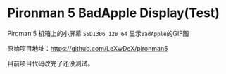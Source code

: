 # Pironman 5 BadApple Display(Test)

Piroman 5 机箱上的小屏幕 `SSD1306_128_64` 显示`BadApple`的GIF图

原始项目地址：https://github.com/LeXwDeX/pironman5

目前项目代码改完了还没测试。